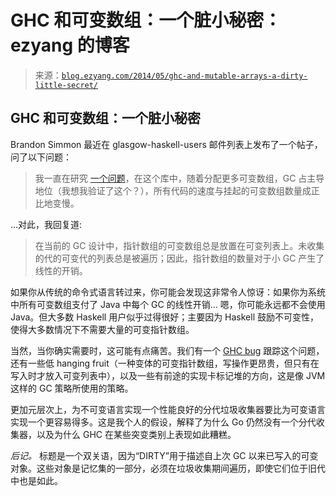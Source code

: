 <!--yml

category: 未分类

date: 2024-07-01 18:17:14

-->

# GHC 和可变数组：一个**脏**小秘密：ezyang 的博客

> 来源：[`blog.ezyang.com/2014/05/ghc-and-mutable-arrays-a-dirty-little-secret/`](http://blog.ezyang.com/2014/05/ghc-and-mutable-arrays-a-dirty-little-secret/)

## GHC 和可变数组：一个**脏**小秘密

Brandon Simmon 最近在 glasgow-haskell-users 邮件列表上发布了一个帖子，问了以下问题：

> 我一直在研究 [一个问题](http://stackoverflow.com/questions/23462004/code-becomes-slower-as-more-boxed-arrays-are-allocated/23557704#23557704)，在这个库中，随着分配更多可变数组，GC 占主导地位（我想我验证了这个？），所有代码的速度与挂起的可变数组数量成正比地变慢。

...对此，我回复道:

> 在当前的 GC 设计中，指针数组的可变数组总是放置在可变列表上。未收集的代的可变代的列表总是被遍历；因此，指针数组的数量对于小 GC 产生了线性的开销。

如果你从传统的命令式语言转过来，你可能会发现这非常令人惊讶：如果你为系统中所有可变数组支付了 Java 中每个 GC 的线性开销... 嗯，你可能永远都不会使用 Java。但大多数 Haskell 用户似乎过得很好；主要因为 Haskell 鼓励不可变性，使得大多数情况下不需要大量的可变指针数组。

当然，当你确实需要时，这可能有点痛苦。我们有一个 [GHC bug](https://ghc.haskell.org/trac/ghc/ticket/7662) 跟踪这个问题，还有一些低 hanging fruit（一种变体的可变指针数组，写操作更昂贵，但只有在写入时才放入可变列表中），以及一些有前途的实现卡标记堆的方向，这是像 JVM 这样的 GC 策略所使用的策略。

更加元层次上，为不可变语言实现一个性能良好的分代垃圾收集器要比为可变语言实现一个更容易得多。这是我个人的假设，解释了为什么 Go 仍然没有一个分代收集器，以及为什么 GHC 在某些突变类别上表现如此糟糕。

*后记。* 标题是一个双关语，因为“DIRTY”用于描述自上次 GC 以来已写入的可变对象。这些对象是记忆集的一部分，必须在垃圾收集期间遍历，即使它们位于旧代中也是如此。

